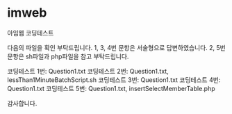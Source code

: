 # imweb
아임웹 코딩테스트

다음의 파일을 확인 부탁드립니다. 
1, 3, 4번 문항은 서술형으로 답변하였습니다. 2, 5번 문항은 sh파일과 php파일을 참고 부탁드립니다.

코딩테스트 1번: Question1.txt
코딩테스트 2번: Question1.txt, lessThan1MinuteBatchScript.sh
코딩테스트 3번: Question1.txt
코딩테스트 4번: Question1.txt
코딩테스트 5번: Question1.txt, insertSelectMemberTable.php

감사합니다.
